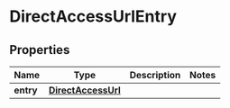 

# DirectAccessUrlEntry

## Properties

Name | Type | Description | Notes
------------ | ------------- | ------------- | -------------
**entry** | [**DirectAccessUrl**](DirectAccessUrl.md) |  | 



